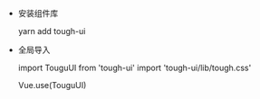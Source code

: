 
- 安装组件库

    yarn add tough-ui

- 全局导入

    import TouguUI from 'tough-ui'
    import 'tough-ui/lib/tough.css'
    
    Vue.use(TouguUI)
